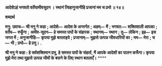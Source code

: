 **आदेशेऽहं भगवतो वर्तेयामीवसूदन ।** **स्थानं त्विहानुजानीहि प्रजानां मम च प्रभो ॥ १४॥** 

**शब्दार्थ** 

**मनु: उवाच—** **श्री मनु ने कहा** **; आदेशे—** **आदेश के अन्तर्गत** **; अहम्—** **मैं** **; भगवत:—** **शक्तिशाली आपका** **; वर्तेय—** **रुकूँगा** **;** **अमीव-सूदन—** **हे समस्त पापों के संहारक** **; स्थानम्—** **स्थान** **; तु—** **लेकिन** **; इह—** **इस जगत में** **; अनुजानीहि—** **कृपया मुझे** **बतलाइये** **; प्रजानाम्—** **मुझसे उत्पन्न जीवधारियों का** **; मम—** **मेरा** **; च—** **भी** **; प्रभो—** **हे प्रभु।** **.** 

**श्री मनु ने कहा : हे सर्वशक्तिमान प्रभु, हे समस्त पापों के संहर्ता, मैं आपके आदेशों का** **पालन करूँगा। कृपया मुझे मेरा तथा मुझसे उत्पन्न जीवों के बसने के लिए स्थान बतलाएँ।** **** 